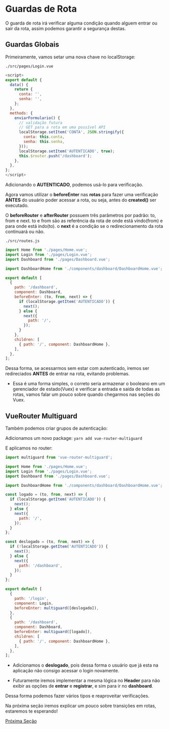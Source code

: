# Guardas de Rota

O guarda de rota irá verificar alguma condição quando alguem entrar ou sair da rota, assim podemos garantir a segurança destas.

## Guardas Globais

Primeiramente, vamos setar uma nova chave no localStorage:

`./src/pages/Login.vue`

```js
<script>
export default {
  data() {
    return {
      conta: '',
      senha: '',
    };
  },
  methods: {
    enviarFormulario() {
      // validação futura
      // GET para a rota em uma possível API
      localStorage.setItem('CONTA', JSON.stringify({
        conta: this.conta,
        senha: this.senha,
      }));
      localStorage.setItem('AUTENTICADO', true);
      this.$router.push('/dashboard');
    },
  },
};
</script>
```

Adicionando o **AUTENTICADO**, podemos usá-lo para verificação.

Agora vamos utilizar o **beforeEnter** nas **rotas** para fazer uma verificação **ANTES** do usuário poder acessar a rota, ou seja, antes do **created()** ser executado.

O **beforeRouter** e **afterRouter** possuem três parâmetros por padrão: to, from e next. to e from são as referência da rota de onde está vindo(from) e para onde está indo(to). o **next** é a condição se o redirecionamento da rota continuará ou não.

`./src/routes.js`

```js
import Home from './pages/Home.vue';
import Login from './pages/Login.vue';
import Dashboard from './pages/Dashboard.vue';

import DashboardHome from './components/dashboard/DashboardHome.vue';

export default [
  {
    path: '/dashboard',
    component: Dashboard,
    beforeEnter: (to, from, next) => {
      if (localStorage.getItem('AUTENTICADO')) {
        next();
      } else {
        next({
          path: '/',
        });
      }
    },
    children: [
      { path: '/', component: DashboardHome },
    ],
  },
];
```

Dessa forma, se acessarmos sem estar com autenticado, iremos ser redireciados **ANTES** de entrar na rota, evitando problemas.

* Essa é uma forma simples, o correto seria armazenar o booleano em um gerenciador de estado(Vuex) e verificar a entrada e saida de todas as rotas, vamos falar um pouco sobre quando chegarmos nas seções do Vuex.

## VueRouter Multiguard

Também podemos criar grupos de autenticação:

Adicionamos um novo package: `yarn add vue-router-multiguard`

E aplicamos no router:

```js
import multiguard from 'vue-router-multiguard';

import Home from './pages/Home.vue';
import Login from './pages/Login.vue';
import Dashboard from './pages/Dashboard.vue';

import DashboardHome from './components/dashboard/DashboardHome.vue';

const logado = (to, from, next) => {
  if (localStorage.getItem('AUTENTICADO')) {
    next();
  } else {
    next({
      path: '/',
    });
  }
};

const deslogado = (to, from, next) => {
  if (!localStorage.getItem('AUTENTICADO')) {
    next();
  } else {
    next({
      path: '/dashboard',
    });
  }
};

export default [
  {
    path: '/login',
    component: Login,
    beforeEnter: multiguard([deslogado]),
  },
  {
    path: '/dashboard',
    component: Dashboard,
    beforeEnter: multiguard([logado]),
    children: [
      { path: '/', component: DashboardHome },
    ],
  },
];
```

* Adicionamos o **deslogado**, pois dessa forma o usuário que já esta na aplicação não consigo acessar o login novamente.

* Futuramente iremos implementar a mesma lógica no **Header** para não exibir as opções de **entrar** e **registrar**, e sim para ir no **dashboard**.

Dessa forma podemos fazer vários tipos e reaproveitar verificações.

Na próxima seção iremos explicar um pouco sobre transições em rotas, estaremos te esperando!

[Próxima Seção](./5-Transições%20no%20VueRouter.md)
